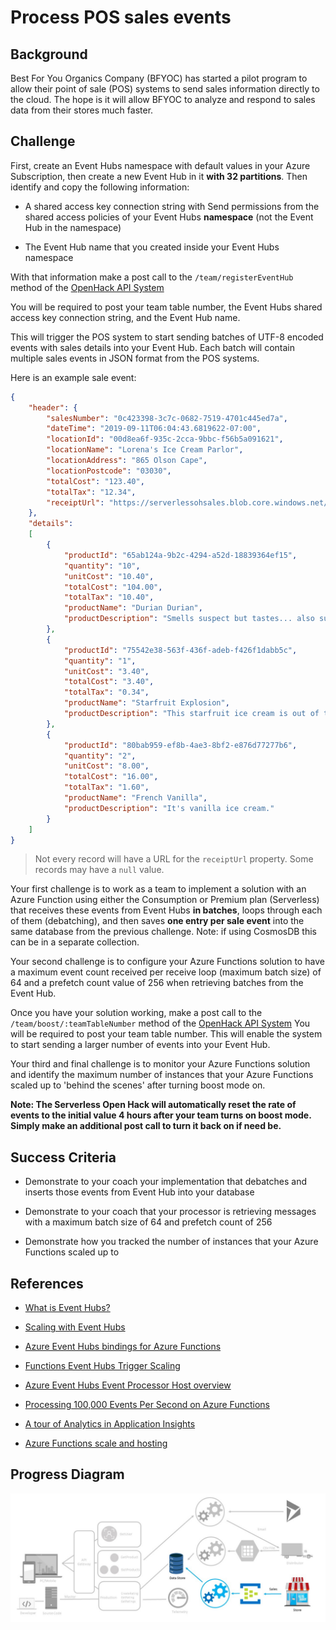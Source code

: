 # Process POS sales events

## Background

Best For You Organics Company (BFYOC) has started a pilot program to allow
their point of sale (POS) systems to send sales information directly to
the cloud. The hope is it will allow BFYOC to analyze and respond to sales
data from their stores much faster.

## Challenge

First, create an Event Hubs namespace with default values in your Azure
Subscription, then create a new Event Hub in it **with 32 partitions**.
Then identify and copy the following information:

* A shared access key connection string with Send permissions from the
shared access policies of your Event Hubs **namespace** (not the Event
Hub in the namespace)

* The Event Hub name that you created inside your Event Hubs namespace

With that information make a post call to the `/team/registerEventHub`
method of the
[OpenHack API System](https://petstore.swagger.io/?url=https://serverlessohmanagementapi.azurewebsites.net/api/definition)

You will be required to post your team table number, the  Event Hubs
shared access key connection string, and the Event Hub name.

This will trigger the POS system to start sending batches of UTF-8 encoded
events with sales details into your Event Hub. Each batch will contain
multiple sales events in JSON format from the POS systems.

Here is an example sale event:

```JSON
{
    "header": {
        "salesNumber": "0c423398-3c7c-0682-7519-4701c445ed7a",
        "dateTime": "2019-09-11T06:04:43.6819622-07:00",
        "locationId": "00d8ea6f-935c-2cca-9bbc-f56b5a091621",
        "locationName": "Lorena's Ice Cream Parlor",
        "locationAddress": "865 Olson Cape",
        "locationPostcode": "03030",
        "totalCost": "123.40",
        "totalTax": "12.34",
        "receiptUrl": "https://serverlessohsales.blob.core.windows.net/TheReceipt.pdf"
    },
    "details":
    [
        {
            "productId": "65ab124a-9b2c-4294-a52d-18839364ef15",
            "quantity": "10",
            "unitCost": "10.40",
            "totalCost": "104.00",
            "totalTax": "10.40",
            "productName": "Durian Durian",
            "productDescription": "Smells suspect but tastes... also suspect."
        },
        {
            "productId": "75542e38-563f-436f-adeb-f426f1dabb5c",
            "quantity": "1",
            "unitCost": "3.40",
            "totalCost": "3.40",
            "totalTax": "0.34",
            "productName": "Starfruit Explosion",
            "productDescription": "This starfruit ice cream is out of this world!"
        },
        {
            "productId": "80bab959-ef8b-4ae3-8bf2-e876d77277b6",
            "quantity": "2",
            "unitCost": "8.00",
            "totalCost": "16.00",
            "totalTax": "1.60",
            "productName": "French Vanilla",
            "productDescription": "It's vanilla ice cream."
        }
    ]
}
```

> Not every record will have a URL for the ```receiptUrl``` property. Some records may have a ```null``` value.

 Your first challenge is to work as a team to implement a solution
 with an Azure Function using either the Consumption or Premium plan (Serverless) that receives
 these events from Event Hubs **in batches**, loops through each of
 them (debatching), and then saves **one entry per sale event** into
 the same database from the previous challenge. Note: if using CosmosDB
 this can be in a separate collection.

 Your second challenge is to configure your Azure Functions solution to
 have a maximum event count received per receive loop (maximum batch size)
 of 64 and a prefetch count value of 256 when retrieving batches from the
 Event Hub.

Once you have your solution working, make a post call to the
`/team/boost/:teamTableNumber` method of the
[OpenHack API System](https://petstore.swagger.io/?url=https://serverlessohmanagementapi.azurewebsites.net/api/definition)
You will be required to post your team table number. This will enable the
system to start sending a larger number of events into your Event Hub.

Your third and final challenge is to monitor your Azure Functions solution
and identify the maximum number of instances that your Azure Functions
scaled up to 'behind the scenes' after turning boost mode on.

**Note: The Serverless Open Hack will automatically reset the rate of events
to the initial value 4 hours after your team turns on boost mode. Simply
make an additional post call to turn it back on if need be.**

## Success Criteria

* Demonstrate to your coach your implementation that debatches and inserts
those events from Event Hub into your database

* Demonstrate to your coach that your processor is retrieving messages with
a maximum batch size of 64 and prefetch count of 256

* Demonstrate how you tracked the number of instances that your Azure
Functions scaled up to

## References

* [What is Event Hubs?](https://docs.microsoft.com/azure/event-hubs/event-hubs-what-is-event-hubs)

* [Scaling with Event Hubs](https://docs.microsoft.com/azure/event-hubs/event-hubs-scalability)

* [Azure Event Hubs bindings for Azure Functions](https://docs.microsoft.com/azure/azure-functions/functions-bindings-event-hubs)

* [Functions Event Hubs Trigger Scaling](https://docs.microsoft.com/azure/azure-functions/functions-bindings-event-hubs#trigger---scaling)

* [Azure Event Hubs Event Processor Host overview](https://docs.microsoft.com/azure/event-hubs/event-hubs-event-processor-host)

* [Processing 100,000 Events Per Second on Azure Functions](https://blogs.msdn.microsoft.com/appserviceteam/2017/09/19/processing-100000-events-per-second-on-azure-functions/)

* [A tour of Analytics in Application Insights](https://docs.microsoft.com/azure/application-insights/app-insights-analytics-tour)

* [Azure Functions scale and hosting](https://docs.microsoft.com/azure/azure-functions/functions-scale)

## Progress Diagram

![Process POS sales event progress diagram](/images/process-pos-sales-event-progress-diagram.jpg)
